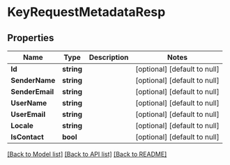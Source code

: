 # KeyRequestMetadataResp

## Properties
Name | Type | Description | Notes
------------ | ------------- | ------------- | -------------
**Id** | **string** |  | [optional] [default to null]
**SenderName** | **string** |  | [optional] [default to null]
**SenderEmail** | **string** |  | [optional] [default to null]
**UserName** | **string** |  | [optional] [default to null]
**UserEmail** | **string** |  | [optional] [default to null]
**Locale** | **string** |  | [optional] [default to null]
**IsContact** | **bool** |  | [optional] [default to null]

[[Back to Model list]](../README.md#documentation-for-models) [[Back to API list]](../README.md#documentation-for-api-endpoints) [[Back to README]](../README.md)


